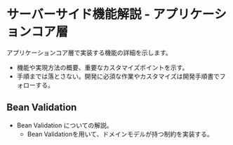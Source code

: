 # サーバーサイド機能解説 - アプリケーションコア層

アプリケーションコア層で実装する機能の詳細を示します。

- 機能や実現方法の概要、重要なカスタマイズポイントを示す。
- 手順までは落とさない。開発に必須な作業やカスタマイズは開発手順書でフォローする。

## Bean Validation

- Bean Validation についての解説。
    - Bean Validationを用いて、ドメインモデルが持つ制約を実装する。

